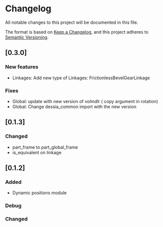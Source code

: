 # Changelog

All notable changes to this project will be documented in this file.

The format is based on [Keep a Changelog](https://keepachangelog.com/en/1.0.0/),
and this project adheres to [Semantic Versioning](https://semver.org/spec/v2.0.0.html).

## [0.3.0]

### New features

* Linkages: Add new type of Linkages: FrictionlessBevelGearLinkage

### Fixes

* Global: update with new version of volmdlr ( copy argument in rotation)
* Global: Change dessia_common import with the new version

## [0.1.3]
### Changed
- part_frame to part_global_frame
- is_equivalent on linkage

## [0.1.2]
### Added
- Dynamic positions module

### Debug

### Changed
